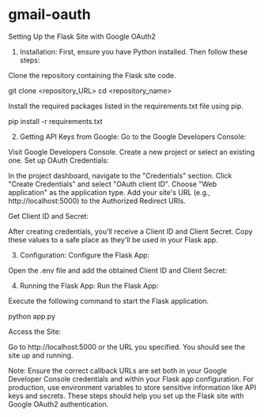 # gmail-oauth

Setting Up the Flask Site with Google OAuth2
1. Installation:
First, ensure you have Python installed. Then follow these steps:

Clone the repository containing the Flask site code.

git clone <repository_URL>
cd <repository_name>

Install the required packages listed in the requirements.txt file using pip.

pip install -r requirements.txt

2. Getting API Keys from Google:
Go to the Google Developers Console:

Visit Google Developers Console.
Create a new project or select an existing one.
Set up OAuth Credentials:

In the project dashboard, navigate to the "Credentials" section.
Click "Create Credentials" and select "OAuth client ID".
Choose "Web application" as the application type.
Add your site's URL (e.g., http://localhost:5000) to the Authorized Redirect URIs.

Get Client ID and Secret:

After creating credentials, you'll receive a Client ID and Client Secret.
Copy these values to a safe place as they'll be used in your Flask app.

3. Configuration:
Configure the Flask App:

Open the .env file and add the obtained Client ID and Client Secret:

4. Running the Flask App:
Run the Flask App:

Execute the following command to start the Flask application.

python app.py

Access the Site:

Go to http://localhost:5000 or the URL you specified.
You should see the site up and running.

Note:
Ensure the correct callback URLs are set both in your Google Developer Console credentials and within your Flask app configuration.
For production, use environment variables to store sensitive information like API keys and secrets.
These steps should help you set up the Flask site with Google OAuth2 authentication.
